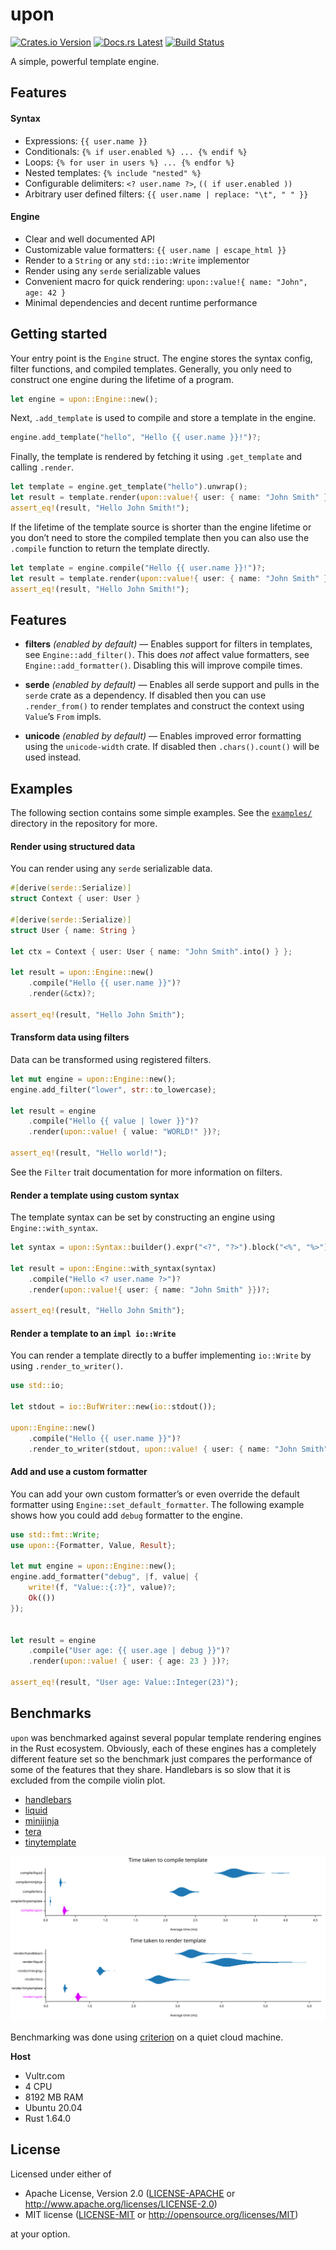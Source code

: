 <!-- generated by tools/gen-readme -->

# upon

[![Crates.io Version](https://img.shields.io/crates/v/upon.svg)](https://crates.io/crates/upon)
[![Docs.rs Latest](https://img.shields.io/badge/docs.rs-latest-blue.svg)](https://docs.rs/upon)
[![Build Status](https://img.shields.io/github/workflow/status/rossmacarthur/upon/build/trunk)](https://github.com/rossmacarthur/upon/actions?query=workflow%3Abuild)

A simple, powerful template engine.

## Features

#### Syntax

- Expressions: `{{ user.name }}`
- Conditionals: `{% if user.enabled %} ... {% endif %}`
- Loops: `{% for user in users %} ... {% endfor %}`
- Nested templates: `{% include "nested" %}`
- Configurable delimiters: `<? user.name ?>`, `(( if user.enabled ))`
- Arbitrary user defined filters: `{{ user.name | replace: "\t", " " }}`

#### Engine

- Clear and well documented API
- Customizable value formatters: `{{ user.name | escape_html }}`
- Render to a `String` or any `std::io::Write` implementor
- Render using any `serde` serializable values
- Convenient macro for quick rendering:
  `upon::value!{ name: "John", age: 42 }`
- Minimal dependencies and decent runtime performance

## Getting started

Your entry point is the `Engine` struct. The engine stores the syntax
config, filter functions, and compiled templates. Generally, you only need
to construct one engine during the lifetime of a program.

```rust
let engine = upon::Engine::new();
```

Next, `.add_template` is used to compile and store a
template in the engine.

```rust
engine.add_template("hello", "Hello {{ user.name }}!")?;
```

Finally, the template is rendered by fetching it using
`.get_template` and calling
`.render`.

```rust
let template = engine.get_template("hello").unwrap();
let result = template.render(upon::value!{ user: { name: "John Smith" }})?;
assert_eq!(result, "Hello John Smith!");
```

If the lifetime of the template source is shorter than the engine lifetime
or you don’t need to store the compiled template then you can also use the
`.compile` function to return the template directly.

```rust
let template = engine.compile("Hello {{ user.name }}!")?;
let result = template.render(upon::value!{ user: { name: "John Smith" }})?;
assert_eq!(result, "Hello John Smith!");
```

## Features

- **filters** *(enabled by default)* — Enables support for filters in
  templates, see `Engine::add_filter()`. This does *not* affect value
  formatters, see `Engine::add_formatter()`. Disabling this will improve
  compile times.

- **serde** *(enabled by default)* — Enables all serde support and pulls in
  the `serde` crate as a dependency. If disabled then you can use
  `.render_from()` to render templates and
  construct the context using `Value`’s `From` impls.

- **unicode** *(enabled by default)* — Enables improved error formatting
  using the `unicode-width` crate. If disabled then
  `.chars().count()` will be used instead.

## Examples

The following section contains some simple examples. See the
[`examples/`](https://github.com/rossmacarthur/upon/tree/trunk/examples) directory in the repository for more.

#### Render using structured data

You can render using any `serde` serializable data.

```rust
#[derive(serde::Serialize)]
struct Context { user: User }

#[derive(serde::Serialize)]
struct User { name: String }

let ctx = Context { user: User { name: "John Smith".into() } };

let result = upon::Engine::new()
    .compile("Hello {{ user.name }}")?
    .render(&ctx)?;

assert_eq!(result, "Hello John Smith");
```

#### Transform data using filters

Data can be transformed using registered filters.

```rust
let mut engine = upon::Engine::new();
engine.add_filter("lower", str::to_lowercase);

let result = engine
    .compile("Hello {{ value | lower }}")?
    .render(upon::value! { value: "WORLD!" })?;

assert_eq!(result, "Hello world!");
```

See the `Filter` trait documentation for more information on filters.

#### Render a template using custom syntax

The template syntax can be set by constructing an engine using
`Engine::with_syntax`.

```rust
let syntax = upon::Syntax::builder().expr("<?", "?>").block("<%", "%>").build();

let result = upon::Engine::with_syntax(syntax)
    .compile("Hello <? user.name ?>")?
    .render(upon::value!{ user: { name: "John Smith" }})?;

assert_eq!(result, "Hello John Smith");
```

#### Render a template to an `impl io::Write`

You can render a template directly to a buffer implementing `io::Write`
by using `.render_to_writer()`.

```rust
use std::io;

let stdout = io::BufWriter::new(io::stdout());

upon::Engine::new()
    .compile("Hello {{ user.name }}")?
    .render_to_writer(stdout, upon::value! { user: { name: "John Smith" }})?;
```

#### Add and use a custom formatter

You can add your own custom formatter’s or even override the default
formatter using `Engine::set_default_formatter`. The following example
shows how you could add `debug` formatter to the engine.

```rust
use std::fmt::Write;
use upon::{Formatter, Value, Result};

let mut engine = upon::Engine::new();
engine.add_formatter("debug", |f, value| {
    write!(f, "Value::{:?}", value)?;
    Ok(())
});


let result = engine
    .compile("User age: {{ user.age | debug }}")?
    .render(upon::value! { user: { age: 23 } })?;

assert_eq!(result, "User age: Value::Integer(23)");
```

## Benchmarks

`upon` was benchmarked against several popular template rendering engines in the
Rust ecosystem. Obviously, each of these engines has a completely different
feature set so the benchmark just compares the performance of some of the
features that they share. Handlebars is so slow that it is excluded from the
compile violin plot.

- [handlebars](https://crates.io/crates/handlebars)
- [liquid](https://crates.io/crates/liquid)
- [minijinja](https://crates.io/crates/minijinja)
- [tera](https://crates.io/crates/tera)
- [tinytemplate](https://crates.io/crates/tinytemplate)

![Violin plot of compile results](./benches/results/compile.svg)
![Violin plot of render results](./benches/results/render.svg)

Benchmarking was done using [criterion](https://crates.io/crates/criterion) on
a quiet cloud machine.

**Host**

- Vultr.com
- 4 CPU
- 8192 MB RAM
- Ubuntu 20.04
- Rust 1.64.0

## License

Licensed under either of

- Apache License, Version 2.0 ([LICENSE-APACHE](LICENSE-APACHE) or
  http://www.apache.org/licenses/LICENSE-2.0)
- MIT license ([LICENSE-MIT](LICENSE-MIT) or http://opensource.org/licenses/MIT)

at your option.
